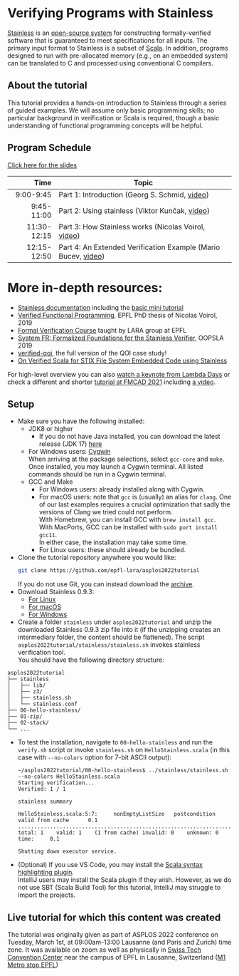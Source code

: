 # Verifying Programs with Stainless

[Stainless](https://stainless.epfl.ch/) is an [open-source system](https://github.com/epfl-lara/stainless) for constructing formally-verified software
that is guaranteed to meet specifications for all inputs.
The primary input format to Stainless is a subset of [Scala](https://www.scala-lang.org/).
In addition, programs designed to run with pre-allocated memory (e.g., on an embedded system)
can be translated to C and processed using conventional C compilers.

## About the tutorial

This tutorial provides a hands-on introduction to Stainless through a
series of guided examples. We will assume only basic programming skills; no
particular background in verification or Scala is required, though a basic
understanding of functional programming concepts will be helpful.

## Program Schedule

[Click here for the slides](https://docs.google.com/presentation/d/1Bw56NKnWJz-anuTDpYzGlMuxZS0wFB6GptDFrcQdfuY/edit?usp=sharing)

| Time      | Topic                                      |
|----------:|--------------------------------------------|
|  9:00-9:45| Part 1: Introduction (Georg S. Schmid, [video](https://tube.switch.ch/videos/3EithGWw56))                  |
| 9:45-11:00| Part 2: Using stainless (Viktor Kunčak, [video](https://tube.switch.ch/videos/vbYr4RfXgr))                |
|11:30-12:15| Part 3: How Stainless works (Nicolas Voirol, [video](https://tube.switch.ch/videos/fQGpcbxKcs))           |
|12:15-12:50| Part 4: An Extended Verification Example (Mario Bucev, [video](https://tube.switch.ch/videos/bFKnOEBa8Y)) |                    |

# More in-depth resources:

- [Stainless documentation](https://epfl-lara.github.io/stainless/) including the [basic mini tutorial](https://epfl-lara.github.io/stainless/tutorial.html)
- [Verified Functional Programming](http://dx.doi.org/10.5075/epfl-thesis-9479), EPFL PhD thesis of Nicolas Voirol, 2019
- [Formal Verification Course](https://tube.switch.ch/channels/f2d4e01d) taught by LARA group at EPFL
- [System FR: Formalized Foundations for the Stainless Verifier](http://lara.epfl.ch/~kuncak/papers/HamzaETAL19SystemFR.pdf), OOPSLA 2019
- [verified-qoi](https://github.com/epfl-lara/verified-qoi), the full version of the QOI case study!
- [On Verified Scala for STIX File System Embedded Code using Stainless](https://infoscience.epfl.ch/record/292424?&ln=en)

For high-level overview you can also [watch a keynote from Lambda Days](https://www.youtube.com/watch?v=dkO59PTcNxA) or check a different and shorter [tutorial at FMCAD 2021](https://github.com/epfl-lara/fmcad2021tutorial/) including [a video](https://tube.switch.ch/videos/bFOnl6Emmp).

## Setup
- Make sure you have the following installed:
    - JDK8 or higher
        - If you do not have Java installed, you can download the latest release (JDK 17) [here](https://www.oracle.com/java/technologies/downloads/)
    - For Windows users: [Cygwin](https://cygwin.com/install.html)\
    When arriving at the package selections, select `gcc-core` and `make`.
    Once installed, you may launch a Cygwin terminal. All listed commands should be run in a Cygwin terminal.
    - GCC and Make
        - For Windows users: already installed along with Cygwin.
        - For macOS users: note that `gcc` is (usually) an alias for `clang`. One of our last examples requires a crucial optimization that sadly the versions of Clang we tried could not perform.\
            With Homebrew, you can install GCC with `brew install gcc`.\
            With MacPorts, GCC can be installed with `sudo port install gcc11`.\
            In either case, the installation may take some time.
        - For Linux users: these should already be bundled.
- Clone the tutorial repository anywhere you would like:
    ```bash
    git clone https://github.com/epfl-lara/asplos2022tutorial
    ```
    If you do not use Git, you can instead download the [archive](https://github.com/epfl-lara/asplos2022tutorial/archive/refs/heads/main.zip).
- Download Stainless 0.9.3:
    - [For Linux](https://github.com/epfl-lara/stainless/releases/download/v0.9.3/stainless-dotty-standalone-0.9.3-linux.zip)
    - [For macOS](https://github.com/epfl-lara/stainless/releases/download/v0.9.3/stainless-dotty-standalone-0.9.3-mac.zip)
    - [For Windows](https://github.com/epfl-lara/stainless/releases/download/v0.9.3/stainless-dotty-standalone-0.9.3-win.zip)
- Create a folder `stainless` under `asplos2022tutorial` and unzip the downloaded Stainless 0.9.3 zip file into it (if the unzipping creates an intermediary folder, the content should be flattened). The script `asplos2022tutorial/stainless/stainless.sh` invokes stainless verification tool.\
You should have the following directory structure:
```
asplos2022tutorial
├── stainless
│   ├── lib/
│   ├── z3/
│   ├── stainless.sh
│   └── stainless.conf
├── 00-hello-stainless/
├── 01-zip/
├── 02-stack/
└── ...
```

- To test the installation, navigate to `00-hello-stainless` and run the `verify.sh` script or invoke `stainless.sh` on `HelloStainless.scala` (in this case with `--no-colors` option for 7-bit ASCII output):

    ```
    ~/asplos2022tutorial/00-hello-stainless$ ../stainless/stainless.sh --no-colors HelloStainless.scala
    Starting verification...
    Verified: 1 / 1

    stainless summary

    HelloStainless.scala:5:7:     nonEmptyListSize   postcondition   valid from cache      0.1
    ............................................................................................
    total: 1    valid: 1    (1 from cache) invalid: 0    unknown: 0    time:     0.1

    Shutting down executor service.
    ```

- (Optional) If you use VS Code, you may install the [Scala syntax highlighting plugin](https://marketplace.visualstudio.com/items?itemName=scala-lang.scala).\
IntelliJ users may install the Scala plugin if they wish. However, as we do not use SBT (Scala Build Tool) for this tutorial, IntelliJ may struggle to import the projects.

## Live tutorial for which this content was created

The tutorial was originally given as part of ASPLOS 2022 conference on Tuesday, March 1st, at 09:00am-13:00 Lausanne (and Paris and Zurich) time zone. It was available on zoom as well as physically in [Swiss Tech Convention Center](https://www.stcc.ch/) near the campus of EPFL in Lausanne, Switzerland ([M1 Metro stop EPFL](https://goo.gl/maps/A3Sm4VGxWsoPrzX27))
